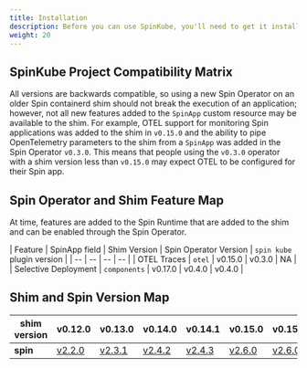 ```yaml
---
title: Installation
description: Before you can use SpinKube, you'll need to get it installed. We have several complete installation guides that covers all the possibilities; these guides will guide you through the process of installing SpinKube on your Kubernetes cluster.
weight: 20
---
```


## SpinKube Project Compatibility Matrix

All versions are backwards compatible, so using a new Spin Operator on an older Spin containerd shim should not break the execution of an application; however, not all new features added to the `SpinApp` custom resource may be available to the shim. For example, OTEL support for monitoring Spin applications was added to the shim in `v0.15.0` and the ability to pipe OpenTelemetry parameters to the shim from a `SpinApp` was added in the Spin Operator `v0.3.0`. This means that people using the `v0.3.0` operator with a shim version less than `v0.15.0` may expect OTEL to be configured for their Spin app.

## Spin Operator and Shim Feature Map

At time, features are added to the Spin Runtime that are added to the shim and can be enabled through the Spin Operator.

| Feature | SpinApp field | Shim Version | Spin Operator Version | `spin kube` plugin version |
| -- | -- | -- | -- |
| OTEL Traces | `otel` | v0.15.0 | v0.3.0 | NA |
| Selective Deployment | `components` | v0.17.0 | v0.4.0 | v0.4.0 |

## Shim and Spin Version Map

| **shim version** | v0.12.0                                                       | v0.13.0                                                       | v0.14.0                                                       | v0.14.1                                                       | v0.15.0                                                       | v0.15.1                                                       | v0.16.0                                                       |
|------------------|---------------------------------------------------------------|---------------------------------------------------------------|---------------------------------------------------------------|---------------------------------------------------------------|---------------------------------------------------------------|---------------------------------------------------------------|---------------------------------------------------------------|
| **spin**         | [v2.2.0](https://github.com/fermyon/spin/releases/tag/v2.2.0) | [v2.3.1](https://github.com/fermyon/spin/releases/tag/v2.3.1) | [v2.4.2](https://github.com/fermyon/spin/releases/tag/v2.4.2) | [v2.4.3](https://github.com/fermyon/spin/releases/tag/v2.4.3) | [v2.6.0](https://github.com/fermyon/spin/releases/tag/v2.6.0) | [v2.6.0](https://github.com/fermyon/spin/releases/tag/v2.6.0) | [v2.6.0](https://github.com/fermyon/spin/releases/tag/v2.6.0) |

